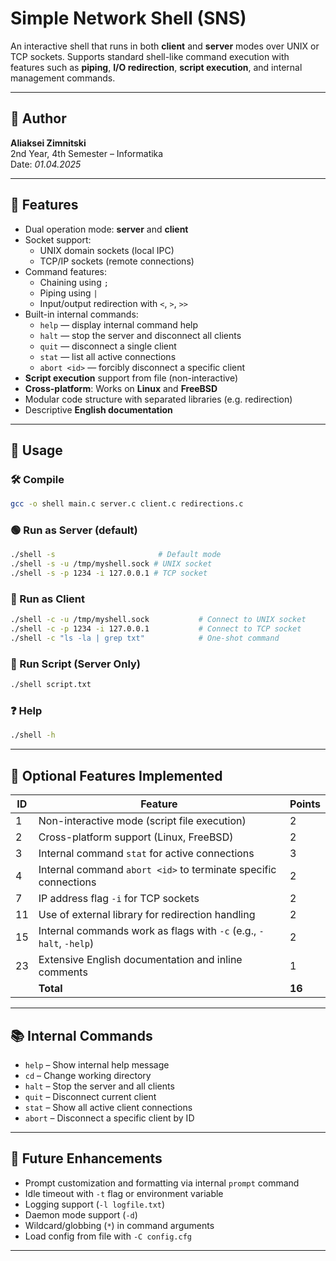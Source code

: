 # Simple Network Shell (SNS)

An interactive shell that runs in both **client** and **server** modes over UNIX or TCP sockets.
Supports standard shell-like command execution with features such as **piping**, **I/O redirection**,
**script execution**, and internal management commands.

---

## 📖 Author

**Aliaksei Zimnitski**  
2nd Year, 4th Semester – Informatika  
Date: *01.04.2025*

---

## 🧠 Features

- Dual operation mode: **server** and **client**
- Socket support:
  - UNIX domain sockets (local IPC)
  - TCP/IP sockets (remote connections)
- Command features:
  - Chaining using `;`
  - Piping using `|`
  - Input/output redirection with `<`, `>`, `>>`
- Built-in internal commands:
  - `help` — display internal command help
  - `halt` — stop the server and disconnect all clients
  - `quit` — disconnect a single client
  - `stat` — list all active connections
  - `abort <id>` — forcibly disconnect a specific client
- **Script execution** support from file (non-interactive)
- **Cross-platform**: Works on **Linux** and **FreeBSD**
- Modular code structure with separated libraries (e.g. redirection)
- Descriptive **English documentation**

---

## 🚀 Usage

### 🛠 Compile

```bash
gcc -o shell main.c server.c client.c redirections.c
```

### 🟢 Run as Server (default)

```bash
./shell -s                       # Default mode
./shell -s -u /tmp/myshell.sock # UNIX socket
./shell -s -p 1234 -i 127.0.0.1 # TCP socket
```

### 🔵 Run as Client

```bash
./shell -c -u /tmp/myshell.sock           # Connect to UNIX socket
./shell -c -p 1234 -i 127.0.0.1           # Connect to TCP socket
./shell -c "ls -la | grep txt"            # One-shot command
```

### 📜 Run Script (Server Only)

```bash
./shell script.txt
```

### ❓ Help

```bash
./shell -h
```

---

## 🧩 Optional Features Implemented

| ID  | Feature                                                                 | Points |
|-----|-------------------------------------------------------------------------|--------|
| 1   | Non-interactive mode (script file execution)                           | 2      |
| 2   | Cross-platform support (Linux, FreeBSD)                                | 2      |
| 3   | Internal command `stat` for active connections                         | 3      |
| 4   | Internal command `abort <id>` to terminate specific connections        | 2      |
| 7   | IP address flag `-i` for TCP sockets                                   | 2      |
| 11  | Use of external library for redirection handling                       | 2      |
| 15  | Internal commands work as flags with `-c` (e.g., `-halt`, `-help`)     | 2      |
| 23  | Extensive English documentation and inline comments                    | 1      |
|     | **Total**                                                              | **16** |

---

## 📚 Internal Commands

- `help`   – Show internal help message
- `cd`     – Change working directory
- `halt`   – Stop the server and all clients
- `quit`   – Disconnect current client
- `stat`   – Show all active client connections
- `abort`  – Disconnect a specific client by ID

---

## 🔧 Future Enhancements

- Prompt customization and formatting via internal `prompt` command
- Idle timeout with `-t` flag or environment variable
- Logging support (`-l logfile.txt`)
- Daemon mode support (`-d`)
- Wildcard/globbing (`*`) in command arguments
- Load config from file with `-C config.cfg`

---
